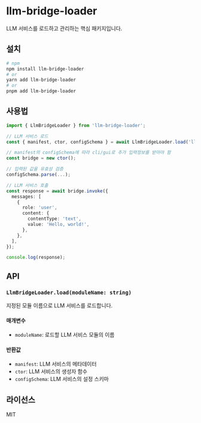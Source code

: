 # llm-bridge-loader

LLM 서비스를 로드하고 관리하는 핵심 패키지입니다.

## 설치

```bash
# npm
npm install llm-bridge-loader
# or
yarn add llm-bridge-loader
# or
pnpm add llm-bridge-loader
```

## 사용법

```typescript
import { LlmBridgeLoader } from 'llm-bridge-loader';

// LLM 서비스 로드
const { manifest, ctor, configSchema } = await LlmBridgeLoader.load('llama3-with-ollama-llm-bridge');

// manifest의 configSchema에 따라 cli/gui로 추가 입력정보를 받아야 함
const bridge = new ctor();

// 입력된 값을 유효성 검증
configSchema.parse(...);

// LLM 서비스 호출
const response = await bridge.invoke({
  messages: [
    {
      role: 'user',
      content: {
        contentType: 'text',
        value: 'Hello, world!',
      },
    },
  ],
});

console.log(response);
```

## API

### `LlmBridgeLoader.load(moduleName: string)`

지정된 모듈 이름으로 LLM 서비스를 로드합니다.

#### 매개변수

- `moduleName`: 로드할 LLM 서비스 모듈의 이름

#### 반환값

- `manifest`: LLM 서비스의 메타데이터
- `ctor`: LLM 서비스의 생성자 함수
- `configSchema`: LLM 서비스의 설정 스키마

## 라이선스

MIT 
